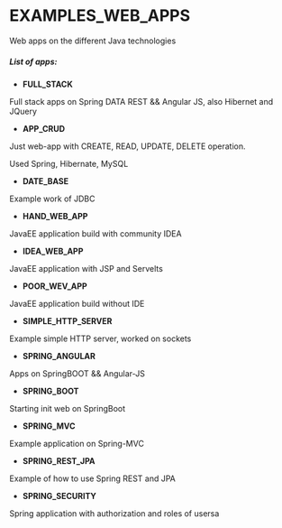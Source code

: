 # EXAMPLES_WEB_APPS

Web apps on the different Java technologies

##### List of apps:


- **FULL_STACK**

Full stack apps on Spring DATA REST && Angular JS, also Hibernet and JQuery

- **APP_CRUD**

Just web-app with CREATE, READ, UPDATE, DELETE operation.

Used Spring, Hibernate, MySQL   
- **DATE_BASE**

Example work of JDBC
- **HAND_WEB_APP**

JavaEE application build with community IDEA
- **IDEA_WEB_APP**

JavaEE application with JSP and Servelts
- **POOR_WEV_APP**

JavaEE application build without IDE
- **SIMPLE_HTTP_SERVER**

Example simple HTTP server, worked on sockets
- **SPRING_ANGULAR**

Apps on SpringBOOT && Angular-JS
- **SPRING_BOOT**

Starting init web on SpringBoot
- **SPRING_MVC**

Example application on Spring-MVC
- **SPRING_REST_JPA**

Example of how to use Spring REST and JPA
- **SPRING_SECURITY**

Spring application with authorization and roles of usersa

